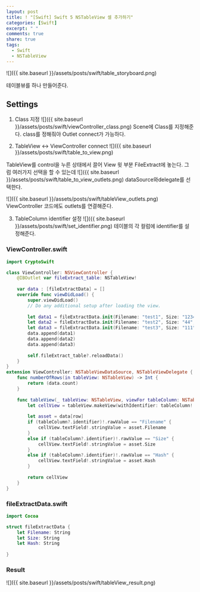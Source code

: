 ```yaml
---
layout: post
title: ! "[Swift] Swift 5 NSTableView 셀 추가하기"
categories: [Swift]
excerpt: " "
comments: true
share: true
tags:
  - Swift
  - NSTableView
---
```


![]({{ site.baseurl }}/assets/posts/swift/table_storyboard.png)

테이블뷰를 하나 만들어준다.

## Settings

1. Class 지정
![]({{ site.baseurl }}/assets/posts/swift/viewController_class.png)
Scene에 Class를 지정해준다.  class를 정해줘야 Outlet connect가 가능하다.

2. TableView <-> ViewController connect
![]({{ site.baseurl }}/assets/posts/swift/table_to_view.png)

TableView를 control을 누른 상태에서 끌어 View 윗 부분 FileExtract에 놓는다.
그럼 여러가지 선택을 할 수 있는데
![]({{ site.baseurl }}/assets/posts/swift/table_to_view_outlets.png)
dataSource와delegate를 선택한다.

![]({{ site.baseurl }}/assets/posts/swift/tableView_outlets.png)
ViewController 코드에도 outlets를 연결해준다.

3. TableColumn identifier 설정
![]({{ site.baseurl }}/assets/posts/swift/set_identifier.png)
테이블의 각 컬럼에 identifier를 설정해준다.


### ViewController.swift

```swift
import CryptoSwift

class ViewController: NSViewController {
    @IBOutlet var fileExtract_table: NSTableView!
    
    var data : [fileExtractData] = []
    override func viewDidLoad() {
        super.viewDidLoad()
        // Do any additional setup after loading the view.
        
        let data1 = fileExtractData.init(Filename: "test1", Size: "1234", Hash: "asdadsafad123")
        let data2 = fileExtractData.init(Filename: "test2", Size: "44", Hash: "5123010adasdasd")
        let data3 = fileExtractData.init(Filename: "test3", Size: "111", Hash: "asdqoe1234")
        data.append(data1)
        data.append(data2)
        data.append(data3)
        
        self.fileExtract_table?.reloadData()
    }
}
extension ViewController: NSTableViewDataSource, NSTableViewDelegate {
    func numberOfRows(in tableView: NSTableView) -> Int {
        return (data.count)
    }
    
    func tableView(_ tableView: NSTableView, viewFor tableColumn: NSTableColumn?, row: Int) -> NSView? {
        let cellView = tableView.makeView(withIdentifier: tableColumn!.identifier, owner: self) as! NSTableCellView
        
        let asset = data[row]
        if (tableColumn?.identifier)!.rawValue == "Filename" {
            cellView.textField!.stringValue = asset.Filename
        }
        else if (tableColumn?.identifier)!.rawValue == "Size" {
            cellView.textField!.stringValue = asset.Size
        }
        else if (tableColumn?.identifier)!.rawValue == "Hash" {
            cellView.textField!.stringValue = asset.Hash
        }
        
        return cellView
    }
}
```


### fileExtractData.swift

```swift
import Cocoa

struct fileExtractData {
    let Filename: String
    let Size: String
    let Hash: String
    
}
```


### Result
![]({{ site.baseurl }}/assets/posts/swift/tableView_result.png)
